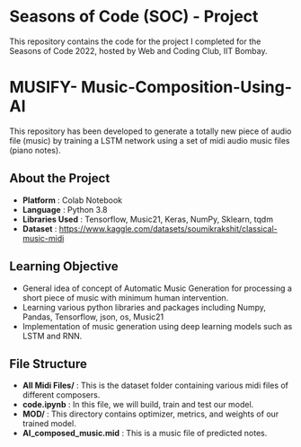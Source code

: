 # Seasons of Code (SOC) - Project
This repository contains the code for the project I completed for the Seasons of Code 2022, hosted by Web and Coding Club, IIT Bombay.

# MUSIFY- Music-Composition-Using-AI
This repository has been developed to generate a totally new piece of audio file (music) by training a LSTM network using a set of midi audio music files (piano notes).

## About the Project

* **Platform** : Colab Notebook
* **Language** : Python 3.8
* **Libraries Used** : Tensorflow, Music21, Keras, NumPy, Sklearn, tqdm
* **Dataset** : https://www.kaggle.com/datasets/soumikrakshit/classical-music-midi

## Learning Objective
* General idea of concept of Automatic Music Generation for processing a short piece of music with minimum human intervention.
* Learning various python libraries and packages including Numpy, Pandas, Tensorflow, json, os, Music21 
* Implementation of music generation using deep learning models such as LSTM and RNN.

## File Structure
* **All Midi Files/** : This is the dataset folder containing various midi files of different composers.
* **code.ipynb** : In this file, we will build, train and test our model.
* **MOD/** : This directory contains optimizer, metrics, and weights of our trained model.
* **AI_composed_music.mid** : This is a music file of predicted notes.



